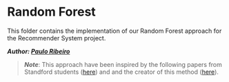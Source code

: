# Random Forest 

This folder contains the implementation of our Random Forest approach for the Recommender System project.

***Author: [Paulo Ribeiro](mailto:paulo.ribeirodecarvalho@epfl.ch)***

> ***Note***: This approach have been inspired by the following papers from Standford students 
> ([here](https://satitavitt.github.io/assets/img/Imputation_of_Missing_Financial_Data.pdf)) and 
> and the creator of this method ([here](https://watermark.silverchair.com/bioinformatics_28_1_112.pdf?token=AQECAHi208BE49Ooan9kkhW_Ercy7Dm3ZL_9Cf3qfKAc485ysgAAA4cwggODBgkqhkiG9w0BBwagggN0MIIDcAIBADCCA2kGCSqGSIb3DQEHATAeBglghkgBZQMEAS4wEQQM3envIW16coCSB9SiAgEQgIIDOmISrgLEyUaTTcNB1FpLaT4vmQwolRsQupGCjIUz8cBulWZVbZ_HUArnOwdvupKRT8RXWOeKcU8-2g5iIZv6raZVZyJ6X_dW2P7in2GIGhcpGgIsa6apjfVKWZ1LwQPgarZzmva1lPOIQmtkzIhzCPr03K1EYcijME5tk7jzWUa4hVmybQDFLeiq77MSNE7rdCWyLWaBtzMTYSJWn8cRUGVtYqn7z-Qv-gt6IHvcNghsRfHFGwDDiBdMi_4nrPZmZOJ2JTUP440XSLiFQ_k5824kRGQmwwQ6_GzqnWHJiuOMEKBbn4P4prDZlmSvK3y_VWUI7g8hqZWrN_CzfNSVk6R6Sa9gyAJd9KGGL_rJugzhKILODEh9E8dTHyHRjhrS3kvt63_S5yMcP7IvIFhbAR-9rwk5qQT3F-yRHrty3Y5DPRFaVGlfUuIYBUjV6S_-5BVBZHL15EJaq244mg1uOBBaGCY1KqXIOxJJBRXEbVlwWh91NGiHNXqU10fAezqZ_m6UwZb8m3-fjlv-L3kBzQVGPOi8BWEFIKrpbQ7AqGt5N32fmuWIzufm41aMvFwodauKPv6J4sBlsy41-nxMrYJudKbca3srslVMdJtUZK9Vs4Gza6ESqXIzU7LVZnKYZOSkreT1Y0xqomDJAIDD-vOnkf3CfWPBVjWBMMeISilWkxEJKh7z7N1Z1NbDIwFnE2uUNqODrPFWE64h8oB85EkzA_IzPAw-RMjLQdRc1dtiiUQsIAe_0Z4NDvVR2MVZUZLxe--X9RtalowYCTNcLkFbmwqCbfe8NJsAQpEPeU-Kxzoswy280K8H45V0oqSTwexJmhlRcAlPyHoStVdQU69Wt0nbGUVm5DFEE_dymI9aC3OeIIBGiVHPkf1cSeewijybEN-iGCmRF2XNgwvrB79ruwkX4eOXLBNm4oJmdPmYvfP3RiwL3LsHvPLSQOzPw5QvFfZsu3VpDljD22XS5xpHCNj7aYPqngFwoijeQhYTeyC4mQfqVjCOe7n47QoPKyko7MkKUjwhergq-NDRnn68jFKrzmF2HLVayZ7ClTAzM1-ybbraOmNy-hwKbzwFlWCe8L77ac_PPI0)).